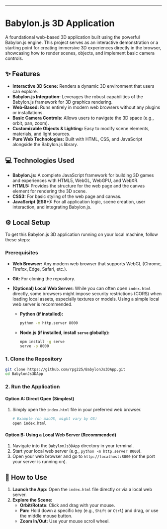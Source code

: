 ---

# Babylon.js 3D Application

A foundational web-based 3D application built using the powerful Babylon.js engine. This project serves as an interactive demonstration or a starting point for creating immersive 3D experiences directly in the browser, showcasing how to render scenes, objects, and implement basic camera controls.

## ✨ Features

*   **Interactive 3D Scene:** Renders a dynamic 3D environment that users can explore.
*   **Babylon.js Integration:** Leverages the robust capabilities of the Babylon.js framework for 3D graphics rendering.
*   **Web-Based:** Runs entirely in modern web browsers without any plugins or installations.
*   **Basic Camera Controls:** Allows users to navigate the 3D space (e.g., orbit, pan, zoom).
*   **Customizable Objects & Lighting:** Easy to modify scene elements, materials, and light sources.
*   **Pure Web Technologies:** Built with HTML, CSS, and JavaScript alongside the Babylon.js library.

## 💻 Technologies Used

*   **Babylon.js:** A complete JavaScript framework for building 3D games and experiences with HTML5, WebGL, WebGPU, and WebXR.
*   **HTML5:** Provides the structure for the web page and the canvas element for rendering the 3D scene.
*   **CSS3:** For basic styling of the web page and canvas.
*   **JavaScript (ES6+):** For all application logic, scene creation, user interaction, and integrating Babylon.js.

## ⚙️ Local Setup

To get this Babylon.js 3D application running on your local machine, follow these steps:

### Prerequisites

*   **Web Browser:** Any modern web browser that supports WebGL (Chrome, Firefox, Edge, Safari, etc.).
*   **Git:** For cloning the repository.
*   **(Optional) Local Web Server:** While you can often open `index.html` directly, some browsers might impose security restrictions (CORS) when loading local assets, especially textures or models. Using a simple local web server is recommended.

    *   **Python (if installed):**
        ```bash
        python -m http.server 8000
        ```
    *   **Node.js (if installed, install `serve` globally):**
        ```bash
        npm install -g serve
        serve -p 8000
        ```

### 1. Clone the Repository

```bash
git clone https://github.com/rpg225/BabylonJs3DApp.git
cd BabylonJs3DApp
```

### 2. Run the Application

#### Option A: Direct Open (Simplest)

1.  Simply open the `index.html` file in your preferred web browser.

    ```bash
    # Example (on macOS, might vary by OS)
    open index.html
    ```

#### Option B: Using a Local Web Server (Recommended)

1.  Navigate into the `BabylonJs3DApp` directory in your terminal.
2.  Start your local web server (e.g., `python -m http.server 8000`).
3.  Open your web browser and go to `http://localhost:8000` (or the port your server is running on).

## 🚀 How to Use

1.  **Launch the App:** Open the `index.html` file directly or via a local web server.
2.  **Explore the Scene:**
    *   **Orbit/Rotate:** Click and drag with your mouse.
    *   **Pan:** Hold down a specific key (e.g., `Shift` or `Ctrl`) and drag, or use the middle mouse button.
    *   **Zoom In/Out:** Use your mouse scroll wheel.
